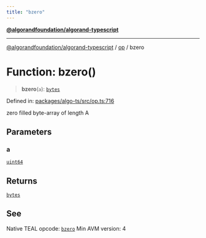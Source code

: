 ```yaml
---
title: "bzero"
---
```


[**@algorandfoundation/algorand-typescript**](../../README.md)

***

[@algorandfoundation/algorand-typescript](../../README.md) / [op](../README.md) / bzero

# Function: bzero()

> **bzero**(`a`): [`bytes`](../../index/type-aliases/bytes.md)

Defined in: [packages/algo-ts/src/op.ts:716](https://github.com/algorandfoundation/puya-ts/blob/main/packages/algo-ts/src/op.ts#L716)

zero filled byte-array of length A

## Parameters

### a

[`uint64`](../../index/type-aliases/uint64.md)

## Returns

[`bytes`](../../index/type-aliases/bytes.md)

## See

Native TEAL opcode: [`bzero`](https://developer.algorand.org/docs/get-details/dapps/avm/teal/opcodes/v10/#bzero)
Min AVM version: 4
